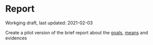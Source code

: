 # Report

Workging draft, last updated: 2021-02-03

Create a pilot version of the brief report about the [goals](Goals.pdf), [means](Means) and evidences
